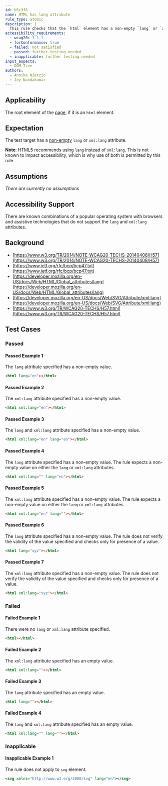 ```yaml
---
id: b5c3f8
name: HTML has lang attribute
rule_type: atomic
description: |
  This rule checks that the `html` element has a non-empty `lang` or `xml:lang` attribute.
accessibility_requirements:
  - wcag20: 3.1.1
  - forConformance: true
  - failed: not satisfied
  - passed: further testing needed
  - inapplicable: further testing needed
input_aspects:
  - DOM Tree
authors:
  - Annika Nietzio
  - Jey Nandakumar
---
```



## Applicability

The root element of the [page](https://www.w3.org/TR/WCAG21/#dfn-web-page-s), if it is an `html` element.

## Expectation

The test target has a [non-empty](#non-empty) `lang` or `xml:lang` attribute.

**Note**: HTML5 recommends using `lang` instead of `xml:lang`. This is not known to impact accessibility, which is why use of both is permitted by this rule.

## Assumptions

_There are currently no assumptions_

## Accessibility Support

There are known combinations of a popular operating system with browsers and assistive technologies that do not support the `lang` and `xml:lang` attributes.

## Background

- [https://www.w3.org/TR/2014/NOTE-WCAG20-TECHS-20140408/H57](https://www.w3.org/TR/2014/NOTE-WCAG20-TECHS-20140408/H57)
- [https://www.ietf.org/rfc/bcp/bcp47.txt](https://www.ietf.org/rfc/bcp/bcp47.txt)
- [https://developer.mozilla.org/en-US/docs/Web/HTML/Global_attributes/lang](https://developer.mozilla.org/en-US/docs/Web/HTML/Global_attributes/lang)
- [https://developer.mozilla.org/en-US/docs/Web/SVG/Attribute/xml:lang](https://developer.mozilla.org/en-US/docs/Web/SVG/Attribute/xml:lang)
- [https://www.w3.org/TR/WCAG20-TECHS/H57.html](https://www.w3.org/TR/WCAG20-TECHS/H57.html)

## Test Cases

### Passed

#### Passed Example 1

The `lang` attribute specified has a non-empty value.

```html
<html lang="en"></html>
```

#### Passed Example 2

The `xml:lang` attribute specified has a non-empty value.

```html
<html xml:lang="en"></html>
```

#### Passed Example 3

The `lang` and `xml:lang` attribute specified has a non-empty value.

```html
<html xml:lang="en" lang="en"></html>
```

#### Passed Example 4

The `lang` attribute specified has a non-empty value. The rule expects a non-empty value on either the `lang` or `xml:lang` attributes.

```html
<html xml:lang="" lang="en"></html>
```

#### Passed Example 5

The `xml:lang` attribute specified has a non-empty value. The rule expects a non-empty value on either the `lang` or `xml:lang` attributes.

```html
<html xml:lang="en" lang=""></html>
```

#### Passed Example 6

The `lang` attribute specified has a non-empty value. The rule does not verify the validity of the value specified and checks only for presence of a value.

```html
<html lang="xyz"></html>
```

#### Passed Example 7

The `xml:lang` attribute specified has a non-empty value. The rule does not verify the validity of the value specified and checks only for presence of a value.

```html
<html xml:lang="xyz"></html>
```

### Failed

#### Failed Example 1

There were no `lang` or `xml:lang` attribute specified.

```html
<html></html>
```

#### Failed Example 2

The `xml:lang` attribute specified has an empty value.

```html
<html xml:lang=""></html>
```

#### Failed Example 3

The `lang` attribute specified has an empty value.

```html
<html lang=""></html>
```

#### Failed Example 4

The `lang` and `xml:lang` attribute specified has an empty value.

```html
<html xml:lang="" lang=""></html>
```

### Inapplicable

#### Inapplicable Example 1

The rule does not apply to `svg` element.

```svg
<svg xmlns="http://www.w3.org/2000/svg" lang="en"></svg>
```
